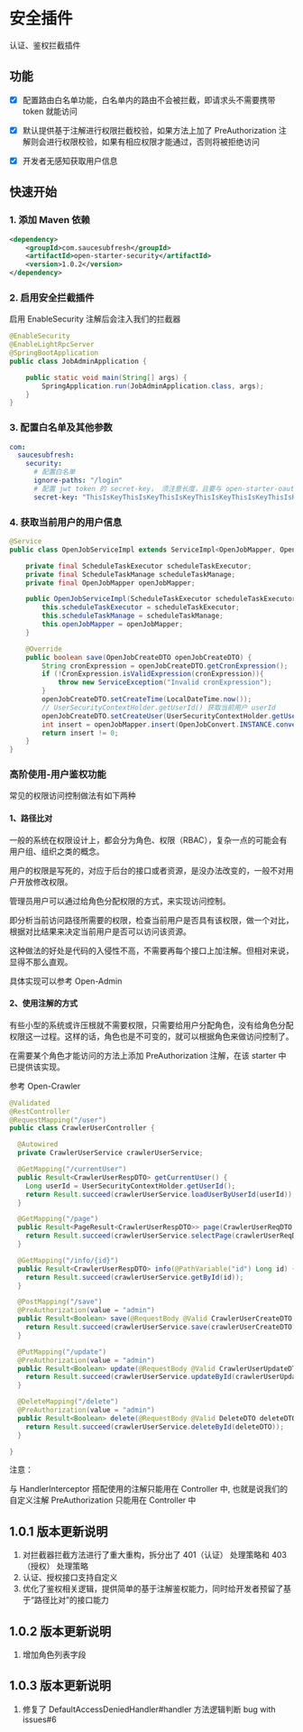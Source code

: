# 安全插件

认证、鉴权拦截插件

## 功能

- [x] 配置路由白名单功能，白名单内的路由不会被拦截，即请求头不需要携带 token 就能访问

- [x] 默认提供基于注解进行权限拦截校验，如果方法上加了 PreAuthorization 注解则会进行权限校验，如果有相应权限才能通过，否则将被拒绝访问

- [x] 开发者无感知获取用户信息

## 快速开始

### 1. 添加 Maven 依赖

```xml
<dependency>
    <groupId>com.saucesubfresh</groupId>
    <artifactId>open-starter-security</artifactId>
    <version>1.0.2</version>
</dependency>
```

### 2. 启用安全拦截插件

启用 EnableSecurity 注解后会注入我们的拦截器
```java
@EnableSecurity
@EnableLightRpcServer
@SpringBootApplication
public class JobAdminApplication {

    public static void main(String[] args) {
        SpringApplication.run(JobAdminApplication.class, args);
    }
}
```

### 3. 配置白名单及其他参数

```yaml
com:
  saucesubfresh:
    security:
      # 配置白名单
      ignore-paths: "/login"
      # 配置 jwt token 的 secret-key， 须注意长度，且要与 open-starter-oauth 配置的一致
      secret-key: "ThisIsKeyThisIsKeyThisIsKeyThisIsKeyThisIsKeyThisIsKey"
```

### 4. 获取当前用户的用户信息

```java
@Service
public class OpenJobServiceImpl extends ServiceImpl<OpenJobMapper, OpenJobDO> implements OpenJobService {

    private final ScheduleTaskExecutor scheduleTaskExecutor;
    private final ScheduleTaskManage scheduleTaskManage;
    private final OpenJobMapper openJobMapper;

    public OpenJobServiceImpl(ScheduleTaskExecutor scheduleTaskExecutor, ScheduleTaskManage scheduleTaskManage, OpenJobMapper openJobMapper) {
        this.scheduleTaskExecutor = scheduleTaskExecutor;
        this.scheduleTaskManage = scheduleTaskManage;
        this.openJobMapper = openJobMapper;
    }

    @Override
    public boolean save(OpenJobCreateDTO openJobCreateDTO) {
        String cronExpression = openJobCreateDTO.getCronExpression();
        if (!CronExpression.isValidExpression(cronExpression)){
            throw new ServiceException("Invalid cronExpression");
        }
        openJobCreateDTO.setCreateTime(LocalDateTime.now());
        // UserSecurityContextHolder.getUserId() 获取当前用户 userId
        openJobCreateDTO.setCreateUser(UserSecurityContextHolder.getUserId());
        int insert = openJobMapper.insert(OpenJobConvert.INSTANCE.convert(openJobCreateDTO));
        return insert != 0;
    }
}

```

### 高阶使用-用户鉴权功能

常见的权限访问控制做法有如下两种

#### 1、路径比对

一般的系统在权限设计上，都会分为角色、权限（RBAC），复杂一点的可能会有用户组、组织之类的概念。

用户的权限是写死的，对应于后台的接口或者资源，是没办法改变的，一般不对用户开放修改权限。

管理员用户可以通过给角色分配权限的方式，来实现访问控制。

即分析当前访问路径所需要的权限，检查当前用户是否具有该权限，做一个对比，根据对比结果来决定当前用户是否可以访问该资源。

这种做法的好处是代码的入侵性不高，不需要再每个接口上加注解。但相对来说，显得不那么直观。

具体实现可以参考 Open-Admin

#### 2、使用注解的方式

有些小型的系统或许压根就不需要权限，只需要给用户分配角色，没有给角色分配权限这一过程。这样的话，角色也是不可变的，就可以根据角色来做访问控制了。

在需要某个角色才能访问的方法上添加 PreAuthorization 注解，在该 starter 中已提供该实现。

参考 Open-Crawler

```java
@Validated
@RestController
@RequestMapping("/user")
public class CrawlerUserController {

  @Autowired
  private CrawlerUserService crawlerUserService;

  @GetMapping("/currentUser")
  public Result<CrawlerUserRespDTO> getCurrentUser() {
    Long userId = UserSecurityContextHolder.getUserId();
    return Result.succeed(crawlerUserService.loadUserByUserId(userId));
  }

  @GetMapping("/page")
  public Result<PageResult<CrawlerUserRespDTO>> page(CrawlerUserReqDTO crawlerUserReqDTO) {
    return Result.succeed(crawlerUserService.selectPage(crawlerUserReqDTO));
  }

  @GetMapping("/info/{id}")
  public Result<CrawlerUserRespDTO> info(@PathVariable("id") Long id) {
    return Result.succeed(crawlerUserService.getById(id));
  }

  @PostMapping("/save")
  @PreAuthorization(value = "admin")
  public Result<Boolean> save(@RequestBody @Valid CrawlerUserCreateDTO crawlerUserCreateDTO) {
    return Result.succeed(crawlerUserService.save(crawlerUserCreateDTO));
  }

  @PutMapping("/update")
  @PreAuthorization(value = "admin")
  public Result<Boolean> update(@RequestBody @Valid CrawlerUserUpdateDTO crawlerUserUpdateDTO) {
    return Result.succeed(crawlerUserService.updateById(crawlerUserUpdateDTO));
  }

  @DeleteMapping("/delete")
  @PreAuthorization(value = "admin")
  public Result<Boolean> delete(@RequestBody @Valid DeleteDTO deleteDTO) {
    return Result.succeed(crawlerUserService.deleteById(deleteDTO));
  }

}
```

注意：

与 HandlerInterceptor 搭配使用的注解只能用在 Controller 中, 也就是说我们的自定义注解 PreAuthorization 只能用在 Controller 中

## 1.0.1 版本更新说明

1. 对拦截器拦截方法进行了重大重构，拆分出了 401（认证） 处理策略和 403（授权） 处理策略
2. 认证、授权接口支持自定义
3. 优化了鉴权相关逻辑，提供简单的基于注解鉴权能力，同时给开发者预留了基于“路径比对”的接口能力

## 1.0.2 版本更新说明

1. 增加角色列表字段

## 1.0.3 版本更新说明

1. 修复了 DefaultAccessDeniedHandler#handler 方法逻辑判断 bug with issues#6